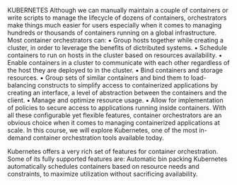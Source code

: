 KUBERNETES
Although we can manually maintain a couple of containers or write scripts to manage the lifecycle of dozens of containers, orchestrators make things much easier for users especially when it comes to managing hundreds or thousands of containers running on a global infrastructure.
Most container orchestrators can:
    ▪ Group hosts together while creating a cluster, in order to leverage the benefits of dictributed systems.
    ▪ Schedule containers to run on hosts in the cluster based on resources availability.
    ▪ Enable containers in a cluster to communicate with each other regardless of the host they are deployed to in the cluster.
    ▪ Bind containers and storage resources.
    ▪ Group sets of similar containers and bind them to load-balancing constructs to simplify access to containerized applications by creating an interface, a level of abstraction between the containers and the client.
    ▪ Manage and optimize resource usage.
    ▪ Allow for implementation of policies to secure access to applications running inside containers.
With all these configurable yet flexible features, container orchestrators are an obvious choice when it comes to managing containerized applications at scale. In this course, we will explore Kubernetes, one of the most in-demand container orchestration tools available today.

Kubernetes offers a very rich set of features for container orchestration. Some of its fully supported features are:
Automatic bin packing
Kubernetes automatically schedules containers based on resource needs and constraints, to maximize utilization without sacrificing availability.